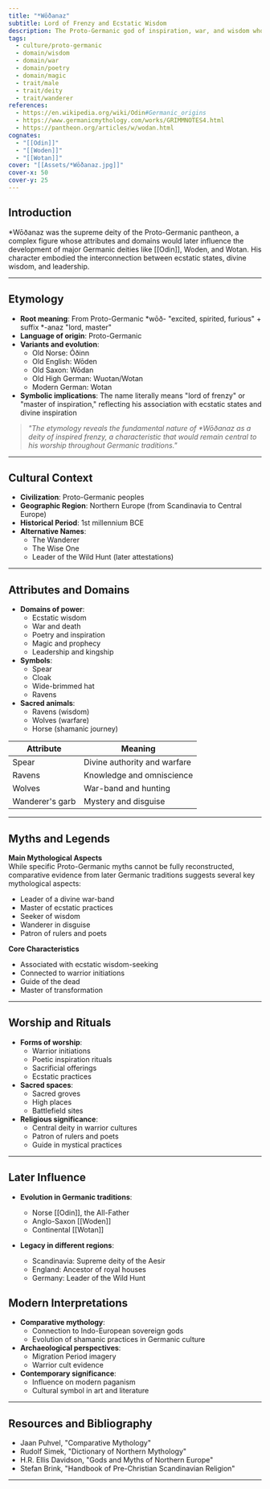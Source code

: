 ```yaml
---
title: "*Wōðanaz"
subtitle: Lord of Frenzy and Ecstatic Wisdom
description: The Proto-Germanic god of inspiration, war, and wisdom whose legacy echoes through Germanic traditions
tags:
  - culture/proto-germanic
  - domain/wisdom
  - domain/war
  - domain/poetry
  - domain/magic
  - trait/male
  - trait/deity
  - trait/wanderer
references:
  - https://en.wikipedia.org/wiki/Odin#Germanic_origins
  - https://www.germanicmythology.com/works/GRIMMNOTES4.html
  - https://pantheon.org/articles/w/wodan.html
cognates:
  - "[[Odin]]"
  - "[[Woden]]"
  - "[[Wotan]]"
cover: "[[Assets/*Wōðanaz.jpg]]"
cover-x: 50
cover-y: 25
---
```

##  Introduction
*Wōðanaz was the supreme deity of the Proto-Germanic pantheon, a complex figure whose attributes and domains would later influence the development of major Germanic deities like [[Odin]], Woden, and Wotan. His character embodied the interconnection between ecstatic states, divine wisdom, and leadership.

---

## Etymology

- **Root meaning**: From Proto-Germanic *wōð- "excited, spirited, furious" + suffix *-anaz "lord, master"
- **Language of origin**: Proto-Germanic
- **Variants and evolution**: 
  - Old Norse: Óðinn
  - Old English: Wōden
  - Old Saxon: Wōdan
  - Old High German: Wuotan/Wotan
  - Modern German: Wotan
- **Symbolic implications**: The name literally means "lord of frenzy" or "master of inspiration," reflecting his association with ecstatic states and divine inspiration

> _"The etymology reveals the fundamental nature of *Wōðanaz as a deity of inspired frenzy, a characteristic that would remain central to his worship throughout Germanic traditions."_

---

##  Cultural Context

- **Civilization**: Proto-Germanic peoples
- **Geographic Region**: Northern Europe (from Scandinavia to Central Europe)
- **Historical Period**: 1st millennium BCE
- **Alternative Names**:
  - The Wanderer
  - The Wise One
  - Leader of the Wild Hunt (later attestations)

---

## Attributes and Domains

- **Domains of power**: 
  - Ecstatic wisdom
  - War and death
  - Poetry and inspiration
  - Magic and prophecy
  - Leadership and kingship
- **Symbols**: 
  - Spear
  - Cloak
  - Wide-brimmed hat
  - Ravens
- **Sacred animals**: 
  - Ravens (wisdom)
  - Wolves (warfare)
  - Horse (shamanic journey)

| Attribute | Meaning |
|-----------|----------|
| Spear | Divine authority and warfare |
| Ravens | Knowledge and omniscience |
| Wolves | War-band and hunting |
| Wanderer's garb | Mystery and disguise |

---

## Myths and Legends

**Main Mythological Aspects**  
While specific Proto-Germanic myths cannot be fully reconstructed, comparative evidence from later Germanic traditions suggests several key mythological aspects:

- Leader of a divine war-band
- Master of ecstatic practices
- Seeker of wisdom
- Wanderer in disguise
- Patron of rulers and poets

**Core Characteristics**
- Associated with ecstatic wisdom-seeking
- Connected to warrior initiations
- Guide of the dead
- Master of transformation

---

## Worship and Rituals

- **Forms of worship**: 
  - Warrior initiations
  - Poetic inspiration rituals
  - Sacrificial offerings
  - Ecstatic practices
- **Sacred spaces**: 
  - Sacred groves
  - High places
  - Battlefield sites
- **Religious significance**: 
  - Central deity in warrior cultures
  - Patron of rulers and poets
  - Guide in mystical practices

---

## Later Influence

- **Evolution in Germanic traditions**:
  - Norse [[Odin]], the All-Father
  - Anglo-Saxon [[Woden]]
  - Continental [[Wotan]]

- **Legacy in different regions**:
  - Scandinavia: Supreme deity of the Aesir
  - England: Ancestor of royal houses
  - Germany: Leader of the Wild Hunt

## Modern Interpretations

- **Comparative mythology**: 
  - Connection to Indo-European sovereign gods
  - Evolution of shamanic practices in Germanic culture
- **Archaeological perspectives**: 
  - Migration Period imagery
  - Warrior cult evidence
- **Contemporary significance**:
  - Influence on modern paganism
  - Cultural symbol in art and literature

---

## Resources and Bibliography

- Jaan Puhvel, "Comparative Mythology"
- Rudolf Simek, "Dictionary of Northern Mythology"
- H.R. Ellis Davidson, "Gods and Myths of Northern Europe"
- Stefan Brink, "Handbook of Pre-Christian Scandinavian Religion"

---